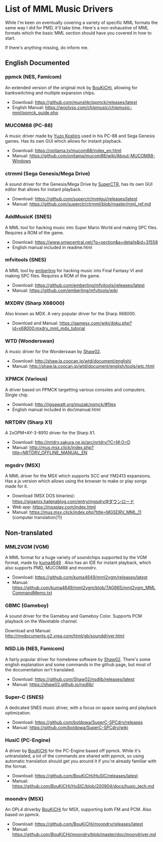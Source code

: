 # List of MML Music Drivers

While I'm keen on eventually covering a variety of specific MML formats the same way I did for PMD, it'll take time. Here's a non-exhaustive of MML formats which the basic MML section should have you covered in how to start.

If there's anything missing, do inform me.

## English Documented

### ppmck (NES, Famicom)
An extended version of the original mck by [BouKiCHi](https://twitter.com/boukichi_numloc), allowing for bankswitching and multiple expansion chips.

- Download: https://github.com/munshkr/ppmck/releases/latest
- English Manual: https://woolyss.com/chipmusic/chipmusic-mml/ppmck_guide.php

### MUCOM88 (PC-88)

A music driver made by [Yuzo Koshiro](https://twitter.com/yuzokoshiro) used in his PC-88 and Sega Genesis games. Has its own GUI which allows for instant playback.

- Download: https://onitama.tv/mucom88/index_en.html
- Manual: https://github.com/onitama/mucom88/wiki/About-MUCOM88-Windows

### ctrmml (Sega Genesis/Mega Drive)

A sound driver for the Genesis/Mega Drive by [SuperCTR](https://twitter.com/SuperCTR), has its own GUI editor that allows for instant playback.

- Download: https://github.com/superctr/mmlgui/releases/latest
- Manual: https://github.com/superctr/ctrmml/blob/master/mml_ref.md


### AddMusicK (SNES)

A MML tool for hacking music into Super Mario World and making SPC files. Requires a ROM of the game.

- Download: https://www.smwcentral.net/?p=section&a=details&id=31558
- English manual included in readme.html

### mfvitools (SNES)

A MML tool by [emberling](https://twitter.com/jen_imago) for hacking music into Final Fantasy VI and making SPC files. Requires a ROM of the game.

- Download: https://github.com/emberling/mfvitools/releases/latest
- Manual: https://github.com/emberling/mfvitools/wiki

### MXDRV (Sharp X68000)

Also known as MDX. A very popular driver for the Sharp X68000.

- Download and Manual: https://gamesx.com/wiki/doku.php?id=x68000:mxdrv_mml_mdx_tutorial
### WTD (Wonderswan)

A music driver for the Wonderswan by [Shaw02](https://twitter.com/sha_w_).

- Download: http://shaw.la.coocan.jp/wtd/document/english/
- Manual: http://shaw.la.coocan.jp/wtd/document/english/tools/wtc.html

### XPMCK (Various)

A driver based on PPMCK targetting various consoles and computers. Single chip.

- Download: http://jiggawatt.org/muzak/xpmck/#files
- English manual included in doc\manual.html

### NRTDRV (Sharp X1)

A 2xOPM+AY-3-8910 driver for the Sharp X1.

- Download: http://nrtdrv.sakura.ne.jp/arc/nrtdrv/?C=M;O=D
- Manual: http://mus.msx.click/index.php?title=NRTDRV_OFFLINE_MANUAL_EN

### mgsdrv (MSX)

A MML driver for the MSX which supports SCC and YM2413 expansions. Has a js version which allows using the browser to make or play songs made for it.

- Download (MSX DOS binaries): https://gigamix.hatenablog.com/entry/mgsdrv/#ダウンロード
- Web app: https://msxplay.com/index.html
- Manual: https://mus.msx.click/index.php?title=MGSDRV_MML_11 (computer translation(?))

## Non-translated

### MML2VGM (VGM)
A MML format for a huge variety of soundchips supported by the VGM format, made by [kuma4649](https://twitter.com/kumakumakumaT_T) . Also has an IDE for instant playback, which also supports PMD, MUCOM88 and moondrv.

- Download: https://github.com/kuma4649/mml2vgm/releases/latest
- Manual: https://github.com/kuma4649/mml2vgm/blob/TAG665/mml2vgm_MMLCommandMemo.txt

### GBMC (Gameboy)

A sound driver for the Gameboy and Gameboy Color. Supports PCM playback on the Wavetable channel.

Download and Manual: http://mydocuments.g2.xrea.com/html/gb/sounddriver.html

### NSD.Lib (NES, Famicom)

A fairly popular driver for homebrew software by [Shaw02](https://twitter.com/sha_w_). There's some english explanation and some commands in the github page, but most of the documentation isn't translated.

- Download: https://github.com/Shaw02/nsdlib/releases/latest
- Manual: https://shaw02.github.io/nsdlib/

### Super-C (SNES)

A dedicated SNES music driver, with a focus on space saving and playback optimization.

- Download: https://github.com/boldowa/SuperC-SPCdrv/releases
- Manual: https://github.com/boldowa/SuperC-SPCdrv/wiki

### HusiC (PC-Engine)

A driver by [BouKiCHi](https://twitter.com/boukichi_numloc) for the PC-Engine based off ppmck. While it's untranslated, a lot of the commands are shared with ppmck, so using automatic translation should get you around it if you're already familiar with the format.


- Download: https://github.com/BouKiCHi/HuSIC/releases/latest
- Manual: https://github.com/BouKiCHi/HuSIC/blob/200904/docs/husic_tech.md

### moondrv (MSX)

An OPL4 driverby [BouKiCHi](https://twitter.com/boukichi_numloc) for MSX, supporting both FM and PCM. Also based on ppmck.

- Download: https://github.com/BouKiCHi/moondrv/releases/latest
- Manual: https://github.com/BouKiCHi/moondrv/blob/master/doc/moondriver.md

